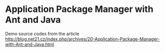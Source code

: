 Application Package Manager with Ant and Java
======

Demo source codes from the article http://blog.net21.cz/index.php/archives/20-Application-Package-Manager-with-Ant-and-Java.html
